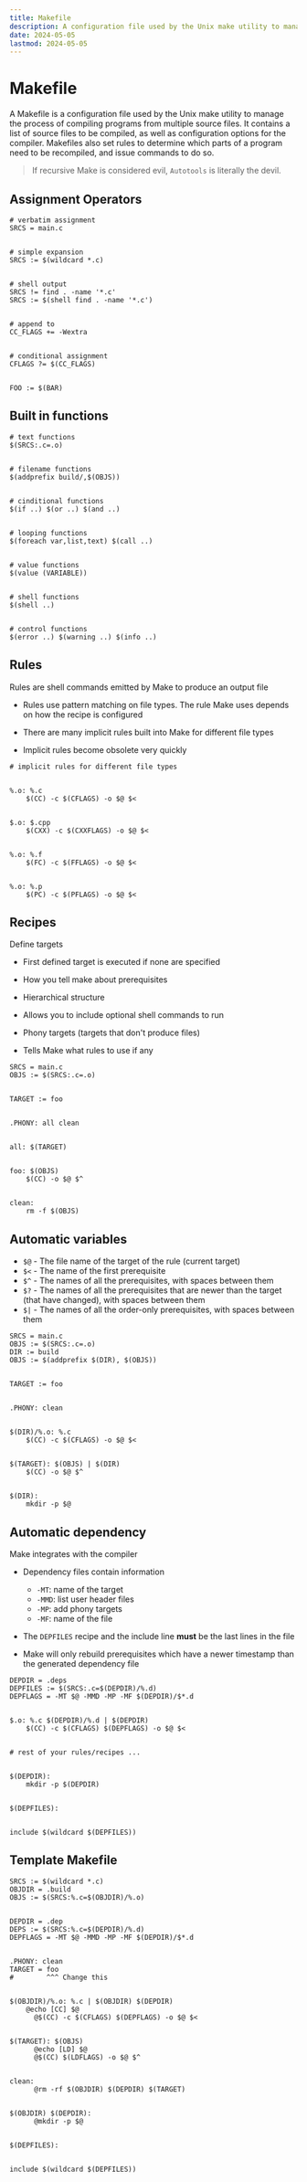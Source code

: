 ```yaml
---
title: Makefile
description: A configuration file used by the Unix make utility to manage the process of compiling programs from multiple source files
date: 2024-05-05
lastmod: 2024-05-05
---
```


# Makefile

A Makefile is a configuration file used by the Unix make utility to manage the process of compiling programs from multiple source files. It contains a list of source files to be compiled, as well as configuration options for the compiler. Makefiles also set rules to determine which parts of a program need to be recompiled, and issue commands to do so.

> If recursive Make is considered evil, `Autotools` is literally the devil.

## Assignment Operators

```make
# verbatim assignment
SRCS = main.c


# simple expansion
SRCS := $(wildcard *.c)


# shell output
SRCS != find . -name '*.c'
SRCS := $(shell find . -name '*.c')


# append to
CC_FLAGS += -Wextra


# conditional assignment
CFLAGS ?= $(CC_FLAGS)


FOO := $(BAR)
```

## Built in functions

```make
# text functions
$(SRCS:.c=.o)


# filename functions
$(addprefix build/,$(OBJS))


# cinditional functions
$(if ..) $(or ..) $(and ..)


# looping functions
$(foreach var,list,text) $(call ..)


# value functions
$(value (VARIABLE))


# shell functions
$(shell ..)


# control functions
$(error ..) $(warning ..) $(info ..)
```

## Rules

Rules are shell commands emitted by Make to produce an output file

- Rules use pattern matching on file types. The rule Make uses depends on how the recipe is configured

- There are many implicit rules built into Make for different file types

- Implicit rules become obsolete very quickly

```make
# implicit rules for different file types


%.o: %.c
    $(CC) -c $(CFLAGS) -o $@ $<


$.o: $.cpp
    $(CXX) -c $(CXXFLAGS) -o $@ $<


%.o: %.f
    $(FC) -c $(FFLAGS) -o $@ $<


%.o: %.p
    $(PC) -c $(PFLAGS) -o $@ $<
```

## Recipes

Define targets

- First defined target is executed if none are specified

- How you tell make about prerequisites

- Hierarchical structure

- Allows you to include optional shell commands to run

- Phony targets (targets that don't produce files)

- Tells Make what rules to use if any

```make
SRCS = main.c
OBJS := $(SRCS:.c=.o)


TARGET := foo


.PHONY: all clean


all: $(TARGET)


foo: $(OBJS)
    $(CC) -o $@ $^


clean:
    rm -f $(OBJS)
```

## Automatic variables

- `$@` - The file name of the target of the rule (current target)
- `$<` - The name of the first prerequisite
- `$^` - The names of all the prerequisites, with spaces between them
- `$?` - The names of all the prerequisites that are newer than the target (that have changed), with spaces between them
- `$|` - The names of all the order-only prerequisites, with spaces between them

```make
SRCS = main.c
OBJS := $(SRCS:.c=.o)
DIR := build
OBJS := $(addprefix $(DIR), $(OBJS))


TARGET := foo


.PHONY: clean


$(DIR)/%.o: %.c
    $(CC) -c $(CFLAGS) -o $@ $<


$(TARGET): $(OBJS) | $(DIR)
    $(CC) -o $@ $^


$(DIR):
    mkdir -p $@
```

## Automatic dependency

Make integrates with the compiler

- Dependency files contain information

  - `-MT`: name of the target
  - `-MMD`: list user header files
  - `-MP`: add phony targets
  - `-MF`: name of the file

- The `DEPFILES` recipe and the include line **must** be the last lines in the file

- Make will only rebuild prerequisites which have a newer timestamp than the generated dependency file

```make
DEPDIR = .deps
DEPFILES := $(SRCS:.c=$(DEPDIR)/%.d)
DEPFLAGS = -MT $@ -MMD -MP -MF $(DEPDIR)/$*.d


$.o: %.c $(DEPDIR)/%.d | $(DEPDIR)
    $(CC) -c $(CFLAGS) $(DEPFLAGS) -o $@ $<


# rest of your rules/recipes ...


$(DEPDIR):
    mkdir -p $(DEPDIR)


$(DEPFILES):


include $(wildcard $(DEPFILES))
```

## Template Makefile

```make
SRCS := $(wildcard *.c)
OBJDIR = .build
OBJS := $(SRCS:%.c=$(OBJDIR)/%.o)


DEPDIR = .dep
DEPS := $(SRCS:%.c=$(DEPDIR)/%.d)
DEPFLAGS = -MT $@ -MMD -MP -MF $(DEPDIR)/$*.d


.PHONY: clean
TARGET = foo
#        ^^^ Change this


$(OBJDIR)/%.o: %.c | $(OBJDIR) $(DEPDIR)
    @echo [CC] $@
      @$(CC) -c $(CFLAGS) $(DEPFLAGS) -o $@ $<


$(TARGET): $(OBJS)
      @echo [LD] $@
      @$(CC) $(LDFLAGS) -o $@ $^


clean:
      @rm -rf $(OBJDIR) $(DEPDIR) $(TARGET)


$(OBJDIR) $(DEPDIR):
      @mkdir -p $@


$(DEPFILES):


include $(wildcard $(DEPFILES))
```
